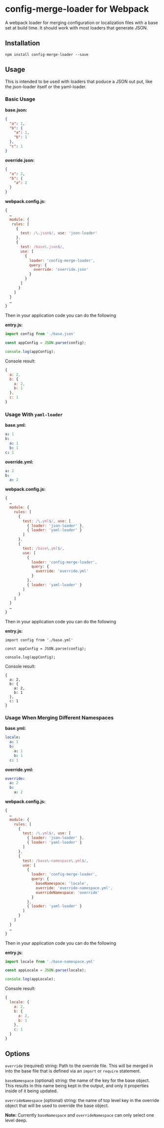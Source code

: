 # config-merge-loader for Webpack

A webpack loader for merging configuration or localization files with a base set at build time. It should work with most loaders that generate JSON.

## Installation

`npm install config-merge-loader --save`

## Usage

This is intended to be used with loaders that poduce a JSON out put, like the json-loader itself or the yaml-loader.

### Basic Usage

**base.json:**

```json
{
  "a": 1,
  "b": {
    "a": 1,
    "b": 1
  },
  "c": 1
}
```

**override.json:**

```json
{
  "a": 2,
  "b": {
    "a": 2
  }
}
```

**webpack.config.js:**

```javascript
{
  …
  module: {
   rules: [
     {
       test: /\.json$/, use: 'json-loader'
     },
     {
       test: /base\.json$/,
       use: [
         {
           loader: 'config-merge-loader',
           query: {
             override: 'override.json'
           }
         }
       ]
      }
    ]
  }
  …
}

```

Then in your application code you can do the following

**entry.js:**

```javascript
import config from './base.json'

const appConfig = JSON.parse(config);

console.log(appConfig);

```

Console result:

```javascript
{
  a: 2,
  b: {
    a: 2,
    b: 1
  },
  c: 1
}
```

### Usage With `yaml-loader`

**base.yml:**

```yaml
a: 1
b:
  a: 1
  b: 1
c: 1
```

**override.yml:**

```yaml
a: 2
b:
  a: 2
```

**webpack.config.js:**

```javascript
{
  …
  module: {
    rules: [
      {
        test: /\.yml$/, use: [
          { loader: 'json-loader' },
          { loader: 'yaml-loader' }
        ]
      },
      {
        test: /base\.yml$/,
        use: [
          {
            loader: 'config-merge-loader',
            query: {
              override: 'override.yml'
            }
          },
          { loader: 'yaml-loader' }
        ]
      }
    ]
  }
  …
}
```

Then in your application code you can do the following

**entry.js:**

```
import config from './base.yml'

const appConfig = JSON.parse(config);

console.log(appConfig);
```

Console result:

```
{
  a: 2,
  b: {
    a: 2,
    b: 1
  },
  c: 1
}
```

### Usage When Merging Different Namespaces

**base.yml:**

```yaml
locale:
  a: 1
  b:
    a: 1
    b: 1
  c: 1
```

**override.yml:**

```yaml
override:
  a: 2
  b:
    a: 2
```

**webpack.config.js:**

```javascript
{
  …
  module: {
    rules: [
      {
        test: /\.yml$/, use: [
          { loader: 'json-loader' },
          { loader: 'yaml-loader' }
        ]
      },
      {
        test: /base\-namespace\.yml$/,
        use: [
          {
            loader: 'config-merge-loader',
            query: {
              baseNamespace: 'locale',
              override: 'override-namespace.yml',
              overrideNamespace: 'override'
            }
          },
          { loader: 'yaml-loader' }
        ]
      }
    ]
  }
  …
}
```

Then in your application code you can do the following

**entry.js:**

```javascript
import locale from './base-namespace.yml'

const appLocale = JSON.parse(locale);

console.log(appLocale);
```

Console result:

```javascript
{
  locale: {
    a: 2,
    b: {
      a: 2,
      b: 1
    },
    c: 1
  }
}
```

## Options

`override` (required) string: Path to the override file. This will be merged in into the base file that is defined via an `import` or `require` statement.

`baseNamespace` (optional) string: the name of the key for the base object. This results in this name being kept in the output, and only it properties inside of it being updated.

`overrideNamespace` (optional) string: the name of top level key in the override object that will be used to override the base object.

**Note:** Currently `baseNamespace` and `overrideNamespace` can only select one level deep.
